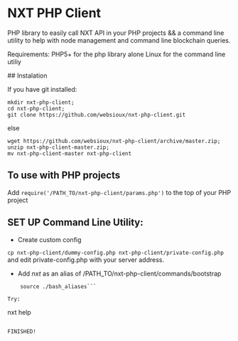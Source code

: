 # NXT PHP Client

PHP library to easily call NXT API in your PHP projects 
&& a command line utility to help with node management and command line blockchain queries.

Requirements: PHP5+ for the php library alone
Linux for the command line utiliy

## Instalation

If you have git installed:

```	
mkdir nxt-php-client; 
cd nxt-php-client; 
git clone https://github.com/websioux/nxt-php-client.git
```

else

```
wget https://github.com/websioux/nxt-php-client/archive/master.zip;
unzip nxt-php-client-master.zip; 
mv nxt-php-client-master nxt-php-client
```

## To use with PHP projects

Add `require('/PATH_TO/nxt-php-client/params.php')` to the top of your PHP project

## SET UP Command Line Utility:

* Create custom config

```cp nxt-php-client/dummy-config.php nxt-php-client/private-config.php```
and edit private-config.php with your server address.

* Add *nxt* as an alias of /PATH_TO/nxt-php-client/commands/bootstrap

```echo "alias nxt='/PATH_TO/nxt-php-client/commands/bootstrap'" >>  ~/bash_aliases;
	source ./bash_aliases```

Try:
```
nxt help 
```

FINISHED!

